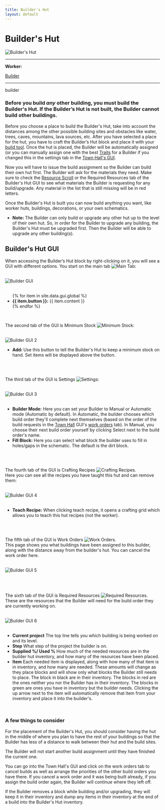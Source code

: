 ```yaml
---
title: Builder's Hut
layout: default
---
```

# Builder's Hut

<div class="infobox box text-center">
    <img src="../../assets/images/buildings/builder.png" alt="Builder's Hut" />
    <hr />
    <div class="row section-text text-left">
        <div class="col">
        <p><strong>Worker:</strong></p>
        </div>
        <div class="col">
        <p><a href="../workers/builder">Builder</a></p>
        </div>
    </div>
    <hr />
    <recipe>builder</recipe>
</div>

### Before you build *any* other building, you must build the Builder's Hut. If the Builder’s Hut is not built, the Builder cannot build other buildings.

Before you choose a place to build the Builder's Hut, take into account the distances among the other possible building sites and obstacles like water, trees, caves, mountains, lava sources, etc. After you have selected a place for the hut, you have to craft the Builder’s Hut block and place it with your [build tool](../items/buildtool). Once the hut is placed, the Builder will be automatically assigned (or you can manually assign one with the best [Traits](../systems/worker) for a Builder if you changed this in the settings tab in the [Town Hall's GUI](../../source/buildings/townhall).

Now you will have to issue the build assignment so the Builder can build their own hut first. The Builder will ask for the materials they need. Make sure to check the [Resource Scroll](../../source/items/resourcescroll) or the Required Resources tab of the Builder's Hut GUI to see what materials the Builder is requesting for any build/upgrade. Any material in the list that is still missing will be in red letters.

Once the Builder's Hut is built you can now build anything you want, like worker huts, buildings, decorations, or your own schematics.

- **Note:** The Builder can only build or upgrade any other hut up to the level of their own hut. So, in order for the Builder to upgrade any building, the Builder's Hut must be upgraded first. Then the Builder will be able to upgrade any other building(s).

## Builder's Hut GUI

<div class="row">
  <div class="col">
    
  When accessing the Builder’s Hut block by right-clicking on it, you will see a GUI with different options.  You start on the main tab <img src="../../assets/images/gui/guildtab1.png" class="img-fluid mx-auto" alt="Main Tab">:

  <br>
  <div class="row">
    <div class="col-sm-12 col-md">
      <img src="../../assets/images/gui/buildergui1.png" class="img-fluid mx-auto" alt="Builder GUI">
    </div>
    <div class="col-sm-12 col-md">
      <br>
      <ul>
        {% for item in site.data.gui.global %}
          <li><strong>{{ item.button }}:</strong> {{ item.content }}</li>
        {% endfor %}
      </ul>
    </div>
  </div>
  <br>
      <p>The second tab of the GUI is Minimum Stock <img src="../../assets/images/gui/guildtab2.png" class="img-fluid mx-auto" alt="Minimum Stock">: </p>
  <br>
  <div class="row">
    <div class="col-sm-12 col-md">
      <img src="../../assets/images/gui/buildergui2.png" class="img-fluid mx-auto" alt="Builder GUI 2">
    </div>
    <div class="col-sm-12 col-md">
    <ul>
        <li><strong> Add: </strong> Use this button to tell the Builder's Hut to keep a minimum stock on hand. Set items will be displayed above the button.</li>
    </ul>
    </div>
  </div>
  <br>
   <div class="col-sm-12 col-md"><br>
      <p>The third tab of the GUI is Settings <img src="../../assets/images/gui/guildtab3.png" class="img-fluid mx-auto" alt="Settings">: </p>
    </div>
  <br>
  <div class="row">
    <div class="col-sm-12 col-md">
      <img src="../../assets/images/gui/buildergui3.png" class="img-fluid mx-auto" alt="Builder GUI 3">
    </div>
  <br>
  <div class="col-sm-12 col-md">
    <ul>
      <li><strong>Builder Mode:</strong> Here you can set your Builder to Manual or Automatic mode (Automatic by default). In Automatic, the builder chooses which build order they'll complete next themselves (based on the order of the build requests in the <a href="../../source/buildings/townhall">Town Hall</a> GUI's <a href="#workorders">work orders</a> tab). In Manual, you choose their next build order yourself by clicking Select next to the build order's name.</li>
      <li><strong>Fill Block:</strong> Here you can select what block the builder uses to fill in holes/gaps in the schematic.  The default is the dirt block.
    </ul>
  </div>
  </div>

  <br>
   <div class="col-sm-12 col-md"><br>
      <p>The fourth tab of the GUI is Crafting Recipes <img src="../../assets/images/gui/guildtab4.png" class="img-fluid mx-auto" alt="Crafting Recipes">.  
      <br>Here you can see all the recipes you have taught this hut and can remove them: </p>
    </div>
  <br>
  <div class="row">
    <div class="col-sm-12 col-md">
      <img src="../../assets/images/gui/buildergui4.png" class="img-fluid mx-auto" alt="Builder GUI 4">
    </div>
  <br>
  <div class="col-sm-12 col-md">
    <ul>
      <li><strong>Teach Recipe:</strong> When clicking teach recipe, it opens a crafting grid which allows you to teach this hut recipes (not the worker).</li>
    </ul>
  </div>
  <br>
   <div class="col-sm-12 col-md"><br>
      <p>The fifth tab of the GUI is Work Orders <img src="../../assets/images/gui/guildtab5.png" class="img-fluid mx-auto" alt="Work Orders">.  
      <br>This page shows you what buildings have been assigned to this builder, along with the distance away from the builder's hut.  You can cancel the work order here.
      </p>
      </div>
  <br>
  <div class="row">
    <div class="col-sm-12 col-md">
      <img src="../../assets/images/gui/buildergui5.png" class="img-fluid mx-auto" alt="Builder GUI 5">
    </div>
  <br>
  <div class="col-sm-12 col-md">
  </div>
  </div>
  <br>
   <div class="col-sm-12 col-md"><br>
      <p>The sixth tab of the GUI is Required Resources <img src="../../assets/images/gui/guildtab6.png" class="img-fluid mx-auto" alt="Required Resources">. 
      <br>These are the resources that the Builder will need for the build order they are currently working on. </p>
    </div>
  <br>
  <div class="row">
    <div class="col-sm-12 col-md">
      <img src="../../assets/images/gui/buildergui6.png" class="img-fluid mx-auto" alt="Builder GUI 6">
    </div>
  <br>
  <div class="col-sm-12 col-md">
    <ul>
      <li><strong>Current project</strong> The top line tells you which building is being worked on and its level.</li>
      <li><strong>Step</strong> What step of the project the builder is on.</li>
      <li><strong>Supplied %/ Used %</strong> How much of the needed resources are in the builder hut inventory, and how many of the resources have been placed.</li>
      <li><strong>Item</strong> Each needed item is displayed, along with how many of that item is in inventory, and how many are needed.  These amounts will change as they place blocks and will show only what blocks the Builder still needs to place. The block in black are in their inventory.  The blocks in red are the ones neither you nor the Builder has in their inventory.  The blocks in green are ones you have in inventory but the builder needs.  Clicking the up arrow next to the item will automatically remove that item from your inventory and place it into the builder's.</li>
    </ul>
  </div>
   
  <br>
  </div>
</div>

### A few things to consider

For the placement of the Builder's Hut, you should consider having the hut in the middle of where you plan to have the rest of your buildings so that the Builder has less of a distance to walk between their hut and the build sites.

The Builder will not start another build assignment until they have finished the current one.

<a id="workorders">You</a> can go into the Town Hall's GUI and click on the work orders tab to cancel builds as well as arrange the priorities of the other build orders you have there. If you cancel a work order and it was being built already, if you assign the build order again, the Builder will continue where they left off.

If the Builder removes a block while building and/or upgrading, they will keep it in their inventory and dump any items in their inventory at the end of a build into the Builder's Hut inventory.
<br><br>

